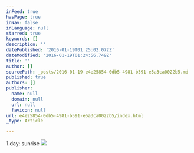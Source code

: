 ```yaml
---
inFeed: true
hasPage: true
inNav: false
inLanguage: null
starred: true
keywords: []
description: ''
datePublished: '2016-01-19T01:25:02.072Z'
dateModified: '2016-01-19T01:24:56.749Z'
title: ''
author: []
sourcePath: _posts/2016-01-19-e4e25854-0db5-4981-b591-e5a3ca0022b5.md
published: true
authors: []
publisher:
  name: null
  domain: null
  url: null
  favicon: null
url: e4e25854-0db5-4981-b591-e5a3ca0022b5/index.html
_type: Article

---
```

1.day: sunrise
![](https://the-grid-user-content.s3-us-west-2.amazonaws.com/ded56bc9-4714-4633-864a-966a031eef3e.jpg)
